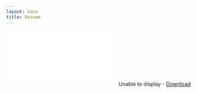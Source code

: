 ```yaml
---
layout: base
title: Resume
---
```


<div id="resume-pdf" class="base">
  <object data="{{ site.baseurl }}/resume/resume.pdf" width="100%" height="100%" type="application/pdf">
    <embed src="{{ site.baseurl }}/resume/resume.pdf" type='application/pdf'>
      Unable to display - <a href="{{ site.baseurl }}/resume/resume.pdf">Download</a>
    </embed>
  </object>
</div>

<script defer="defer" type="text/javascript">
var fullElementId = "resume-pdf"
var content = document.getElementById("content");
var fullElement = document.getElementById(fullElementId);
content.style.padding = 0;
content.style.margin = 0;
fullElement.style.height = content.scrollHeight + "px";
</script>
